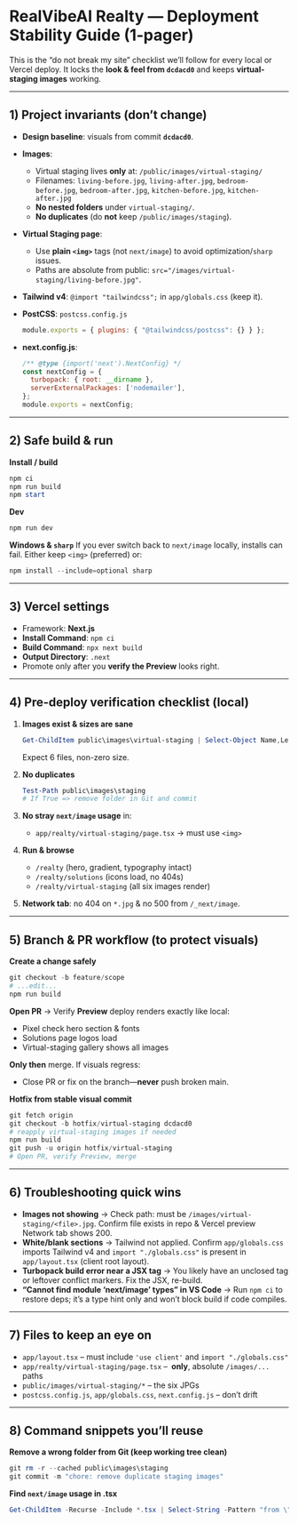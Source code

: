 # RealVibeAI Realty — Deployment Stability Guide (1‑pager)

This is the “do not break my site” checklist we’ll follow for every local or Vercel deploy. It locks the **look & feel from `dcdacd0`** and keeps **virtual-staging images** working.

---

## 1) Project invariants (don’t change)

* **Design baseline**: visuals from commit **`dcdacd0`**.
* **Images**:

  * Virtual staging lives **only** at: `/public/images/virtual-staging/`
  * Filenames:
    `living-before.jpg`, `living-after.jpg`, `bedroom-before.jpg`, `bedroom-after.jpg`, `kitchen-before.jpg`, `kitchen-after.jpg`
  * **No nested folders** under `virtual-staging/`.
  * **No duplicates** (do **not** keep `/public/images/staging`).
* **Virtual Staging page**:

  * Use **plain `<img>`** tags (not `next/image`) to avoid optimization/`sharp` issues.
  * Paths are absolute from public: `src="/images/virtual-staging/living-before.jpg"`.
* **Tailwind v4**: `@import "tailwindcss";` in `app/globals.css` (keep it).
* **PostCSS**: `postcss.config.js`

  ```js
  module.exports = { plugins: { "@tailwindcss/postcss": {} } };
  ```
* **next.config.js**:

  ```js
  /** @type {import('next').NextConfig} */
  const nextConfig = {
    turbopack: { root: __dirname },
    serverExternalPackages: ['nodemailer'],
  };
  module.exports = nextConfig;
  ```

---

## 2) Safe build & run

**Install / build**

```powershell
npm ci
npm run build
npm start
```

**Dev**

```powershell
npm run dev
```

**Windows & `sharp`**
If you ever switch back to `next/image` locally, installs can fail. Either keep `<img>` (preferred) or:

```powershell
npm install --include=optional sharp
```

---

## 3) Vercel settings

* Framework: **Next.js**
* **Install Command**: `npm ci`
* **Build Command**: `npx next build`
* **Output Directory**: `.next`
* Promote only after you **verify the Preview** looks right.

---

## 4) Pre-deploy verification checklist (local)

1. **Images exist & sizes are sane**

   ```powershell
   Get-ChildItem public\images\virtual-staging | Select-Object Name,Length
   ```

   Expect 6 files, non-zero size.

2. **No duplicates**

   ```powershell
   Test-Path public\images\staging
   # If True => remove folder in Git and commit
   ```

3. **No stray `next/image` usage** in:

   * `app/realty/virtual-staging/page.tsx` → must use `<img>`

4. **Run & browse**

   * `/realty` (hero, gradient, typography intact)
   * `/realty/solutions` (icons load, no 404s)
   * `/realty/virtual-staging` (all six images render)

5. **Network tab**: no 404 on `*.jpg` & no 500 from `/_next/image`.

---

## 5) Branch & PR workflow (to protect visuals)

**Create a change safely**

```powershell
git checkout -b feature/scope
# ...edit...
npm run build
```

**Open PR** → Verify **Preview** deploy renders exactly like local:

* Pixel check hero section & fonts
* Solutions page logos load
* Virtual-staging gallery shows all images

**Only then** merge. If visuals regress:

* Close PR or fix on the branch—**never** push broken main.

**Hotfix from stable visual commit**

```powershell
git fetch origin
git checkout -b hotfix/virtual-staging dcdacd0
# reapply virtual-staging images if needed
npm run build
git push -u origin hotfix/virtual-staging
# Open PR, verify Preview, merge
```

---

## 6) Troubleshooting quick wins

* **Images not showing** → Check path: must be `/images/virtual-staging/<file>.jpg`. Confirm file exists in repo & Vercel preview Network tab shows 200.
* **White/blank sections** → Tailwind not applied. Confirm `app/globals.css` imports Tailwind v4 and `import "./globals.css"` is present in `app/layout.tsx` (client root layout).
* **Turbopack build error near a JSX tag** → You likely have an unclosed tag or leftover conflict markers. Fix the JSX, re-build.
* **“Cannot find module ‘next/image’ types” in VS Code** → Run `npm ci` to restore deps; it’s a type hint only and won’t block build if code compiles.

---

## 7) Files to keep an eye on

* `app/layout.tsx` – must include `'use client'` and `import "./globals.css"`
* `app/realty/virtual-staging/page.tsx` – **<img> only**, absolute `/images/...` paths
* `public/images/virtual-staging/*` – the six JPGs
* `postcss.config.js`, `app/globals.css`, `next.config.js` – don’t drift

---

## 8) Command snippets you’ll reuse

**Remove a wrong folder from Git (keep working tree clean)**

```powershell
git rm -r --cached public\images\staging
git commit -m "chore: remove duplicate staging images"
```

**Find `next/image` usage in .tsx**

```powershell
Get-ChildItem -Recurse -Include *.tsx | Select-String -Pattern "from \"next/image\""
```